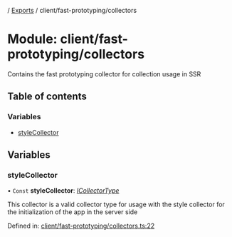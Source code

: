 [](../README.md) / [Exports](../modules.md) / client/fast-prototyping/collectors

# Module: client/fast-prototyping/collectors

Contains the fast prototyping collector for collection usage
in SSR

## Table of contents

### Variables

- [styleCollector](client_fast_prototyping_collectors.md#stylecollector)

## Variables

### styleCollector

• `Const` **styleCollector**: [*ICollectorType*](../interfaces/client.icollectortype.md)

This collector is a valid collector type for usage with the
style collector for the initialization of the app in the server side

Defined in: [client/fast-prototyping/collectors.ts:22](https://github.com/onzag/itemize/blob/11a98dec/client/fast-prototyping/collectors.ts#L22)
